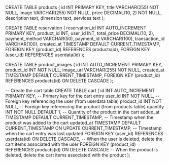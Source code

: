 CREATE TABLE products (
    id INT PRIMARY KEY,
    title VARCHAR(255) NOT NULL,
    image VARCHAR(255) NOT NULL,
    price DECIMAL(10, 2) NOT NULL,
    description text,
    dimension text,
    services text
);

CREATE TABLE reservation (
    reservation_id INT AUTO_INCREMENT PRIMARY KEY,
    product_id INT,
    user_id INT,
    total_price DECIMAL(10, 2),
    payment_method VARCHAR(50),
    payment_id VARCHAR(100),
    transaction_id VARCHAR(100),
    created_at TIMESTAMP DEFAULT CURRENT_TIMESTAMP,
    FOREIGN KEY (product_id) REFERENCES products(id),
    FOREIGN KEY (user_id) REFERENCES userdata(id)
);

CREATE TABLE product_images (
    id INT AUTO_INCREMENT PRIMARY KEY,
    product_id INT NOT NULL,
    image_url VARCHAR(255) NOT NULL,
    created_at TIMESTAMP DEFAULT CURRENT_TIMESTAMP,
    FOREIGN KEY (product_id) REFERENCES products(id) ON DELETE CASCADE
);

-- Create the cart table
CREATE TABLE cart (
    id INT AUTO_INCREMENT PRIMARY KEY,          -- Primary key for the cart entry
    user_id INT NOT NULL,                       -- Foreign key referencing the user (from userdata table)
    product_id INT NOT NULL,                    -- Foreign key referencing the product (from products table)
    quantity INT NOT NULL DEFAULT 1,            -- Quantity of the product in the cart
    added_at TIMESTAMP DEFAULT CURRENT_TIMESTAMP, -- Timestamp when the product was added to the cart
    updated_at TIMESTAMP DEFAULT CURRENT_TIMESTAMP ON UPDATE CURRENT_TIMESTAMP, -- Timestamp when the cart entry was last updated
    FOREIGN KEY (user_id) REFERENCES userdata(id) ON DELETE CASCADE, -- When the user is deleted, delete the cart items associated with the user
    FOREIGN KEY (product_id) REFERENCES products(id) ON DELETE CASCADE -- When the product is deleted, delete the cart items associated with the product
);

